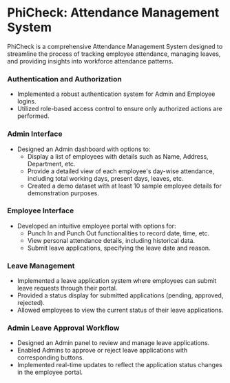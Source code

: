 
# PhiCheck: Attendance Management System

PhiCheck is a comprehensive Attendance Management System designed to streamline the process of tracking employee attendance, managing leaves, and providing insights into workforce attendance patterns.

### Authentication and Authorization

- Implemented a robust authentication system for Admin and Employee logins.
- Utilized role-based access control to ensure only authorized actions are performed.

### Admin Interface

- Designed an Admin dashboard with options to:
  - Display a list of employees with details such as Name, Address, Department, etc.
  - Provide a detailed view of each employee's day-wise attendance, including total working days, present days, leaves, etc.
  - Created a demo dataset with at least 10 sample employee details for demonstration purposes.

### Employee Interface

- Developed an intuitive employee portal with options for:
  - Punch In and Punch Out functionalities to record date, time, etc.
  - View personal attendance details, including historical data.
  - Submit leave applications, specifying the leave date and reason.

### Leave Management

- Implemented a leave application system where employees can submit leave requests through their portal.
- Provided a status display for submitted applications (pending, approved, rejected).
- Allowed employees to view the current status of their leave applications.

### Admin Leave Approval Workflow

- Designed an Admin panel to review and manage leave applications.
- Enabled Admins to approve or reject leave applications with corresponding buttons.
- Implemented real-time updates to reflect the application status changes in the employee portal.

